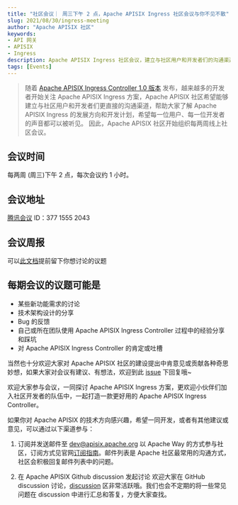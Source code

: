 ```yaml
---
title: "社区会议｜ 周三下午 2 点，Apache APISIX Ingress 社区会议与你不见不散"
slug: 2021/08/30/ingress-meeting
author: "Apache APISIX 社区"
keywords:
- API 网关
- APISIX
- Ingress
description: Apache APISIX Ingress 社区会议，建立与社区用户和开发者们的沟通渠道，帮助大家了解 Apache APISIX Ingress 的发展方向和开发计划。 
tags: [Events]
---
```


> 随着 [Apache APISIX Ingress Controller 1.0 版本](https://apisix.apache.org/blog/2021/06/18/first-GA-version-v1.0-of-Apache-APISIX-Ingress-Controller-released) 发布，越来越多的开发者开始关注 Apache APISIX Ingress 方案，Apache APISIX 社区希望能够建立与社区用户和开发者们更直接的沟通渠道，帮助大家了解 Apache APISIX Ingress 的发展方向和开发计划，希望每一位用户、每一位开发者的声音都可以被听见。 因此，Apache APISIX 社区开始组织每两周线上社区会议。

<!--truncate-->

## 会议时间

每两周 (周三)下午 2 点，每次会议约 1 小时。

## 会议地址

[腾讯会议](https://meeting.tencent.com/s/eTvhm052verD) ID：377 1555 2043

## 会议周报

可以[此文档](https://docs.qq.com/doc/DSEhMeGJ0UXdydFJy)提前留下你想讨论的议题

## 每期会议的议题可能是

- 某些新功能需求的讨论
- 技术架构设计的分享
- Bug 的反馈
- 自己或所在团队使用 Apache APISIX Ingress Controller 过程中的经验分享和踩坑
- 对 Apache APISIX Ingress Controller 的肯定或吐槽

当然也十分欢迎大家对 Apache APISIX 社区的建设提出中肯意见或贡献各种奇思妙想，如果大家对会议有建议、有想法，欢迎到此 [issue](https://github.com/apache/apisix-ingress-controller/issues/614) 下回复哦~

欢迎大家参与会议，一同探讨 Apache APISIX Ingress 方案，更欢迎小伙伴们加入社区开发者的队伍中，一起打造一款更好用的 Apache APISIX Ingress Controller。

如果你对 Apache APISIX 的技术方向感兴趣，希望一同开发，或者有其他建议或意见，可以通过以下渠道参与：

1. 订阅并发送邮件至 dev@apisix.apache.org‍
以 Apache Way 的方式参与社区，订阅方式见官网[订阅指南](https://apisix.apache.org/docs/general/subscribe-guide)。邮件列表是 Apache 社区最常用的沟通方式，社区会积极回复邮件列表中的问题。

2. 在 Apache APISIX Github discussion 发起讨论
欢迎大家在 GitHub discussion 讨论，[discussion](https://github.com/apache/apisix/discussions) 区非常活跃哦。我们也会不定期的将一些常见问题在 discussion 中进行汇总和答复，方便大家查找。

